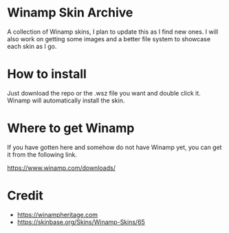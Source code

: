 # Winamp Skin Archive
A collection of Winamp skins, I plan to update this as I find new ones.
I will also work on getting some images and a better file system to showcase each skin as I go.

# How to install
Just download the repo or the .wsz file you want and double click it. Winamp will automatically install the skin.

# Where to get Winamp
If you have gotten here and somehow do not have Winamp yet, you can get it from the following link.

https://www.winamp.com/downloads/

# Credit
- https://winampheritage.com
- https://skinbase.org/Skins/Winamp-Skins/65